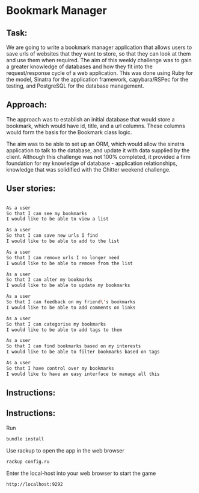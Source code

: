 Bookmark Manager
================

Task:
-----

We are going to write a bookmark manager application that allows users to save urls of websites that they want to store, so that they can look at them and use them when required. The aim of this weekly challenge was to gain a greater knowledge of databases and how they fit into the request/response cycle of a web application. This was done using Ruby for the model, Sinatra for the application framework, capybara/RSPec for the testing, and PostgreSQL for the database management.

Approach:
---------

The approach was to establish an initial database that would store a bookmark, which would have id, title, and a url columns. These columns would form the basis for the Bookmark class logic.

The aim was to be able to set up an ORM, which would allow the sinatra application to talk to the database, and update it with data supplied by the client. Although this challenge was not 100% completed, it provided a firm foundation for my knowledge of database - application relationships, knowledge that was solidified with the Chitter weekend challenge.

User stories:
-------------

```sh

As a user
So that I can see my bookmarks
I would like to be able to view a list

As a user
So that I can save new urls I find
I would like to be able to add to the list

As a user
So that I can remove urls I no longer need
I would like to be able to remove from the list

As a user
So that I can alter my bookmarks
I would like to be able to update my bookmarks

As a user
So that I can feedback on my friend\'s bookmarks
I would like to be able to add comments on links

As a user
So that I can categorise my bookmarks
I would like to be able to add tags to them

As a user
So that I can find bookmarks based on my interests
I would like to be able to filter bookmarks based on tags

As a user
So that I have control over my bookmarks
I would like to have an easy interface to manage all this

```

Instructions:
-------------

Instructions:
------------
Run
```sh
bundle install
```

Use rackup to open the app in the web browser
```sh
rackup config.ru
```

Enter the local-host into your web browser to start the game
```sh
http://localhost:9292
```
